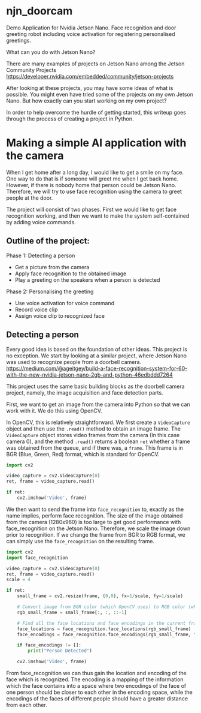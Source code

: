 # njn_doorcam

Demo Application for Nvidia Jetson Nano. Face recognition and door greeting robot including voice activation for registering personalised greetings.


What can you do with Jetson Nano?

There are many examples of projects on Jetson Nano among the Jetson Community Projects https://developer.nvidia.com/embedded/community/jetson-projects

After looking at these projects, you may have some ideas of what is possible. You might even have tried some of the projects on my own Jetson Nano. But how exactly can you start working on my own project? 

In order to help overcome the hurdle of getting started, this writeup goes through the process of creating a project in Python. 

# Making a simple AI application with the camera

When I get home after a long day, I would like to get a smile on my face. One way to do that is if someone will greet me when I get back home. However, if there is nobody home that person could be Jetson Nano. Therefore, we will try to use face recognition using the camera to greet people at the door.

The project will consist of two phases. First we would like to get face recognition working, and then we want to make the system self-contained by adding voice commands.

## Outline of the project:

Phase 1: Detecting a person
- Get a picture from the camera
- Apply face recognition to the obtained image
- Play a greeting on the speakers when a person is detected

Phase 2: Personalising the greeting
- Use voice activation for voice command
- Record voice clip
- Assign voice clip to recognized face


## Detecting a person

Every good idea is based on the foundation of other ideas. This project is no exception. We start by looking at a similar project, where Jetson Nano was used to recognize people from a doorbell camera. https://medium.com/@ageitgey/build-a-face-recognition-system-for-60-with-the-new-nvidia-jetson-nano-2gb-and-python-46edbddd7264

This project uses the same basic building blocks as the doorbell camera project, namely, the image acquisition and face detection parts.

First, we want to get an image from the camera into Python so that we can work with it. We do this using OpenCV. 

In OpenCV, this is relatively straightforward. We first create a `VideoCapture` object and then use the `.read()` method to obtain an image frame. The `VideoCapture` object stores video frames from the camera (In this case camera 0), and the method `.read()` returns a boolean `ret` whether a frame was obtained from the queue, and if there was, a `frame`. This frame is in BGR (Blue, Green, Red) format, which is standard for OpenCV.

```python
import cv2

video_capture = cv2.VideoCapture(0)
ret, frame = video_capture.read()

if ret:
    cv2.imshow('Video', frame)
```

We then want to send the frame into `face_recognition` to, exactly as the name implies, perform face recognition. The size of the image obtained from the camera (1280x960) is too large to get good performance with face_recognition on the Jetson Nano. Therefore, we scale the image down prior to recognition. If we change the frame from BGR to RGB format, we can simply use the `face_recognition` on the resulting frame.

```python
import cv2
import face_recognition

video_capture = cv2.VideoCapture(0)
ret, frame = video_capture.read()
scale = 4

if ret:
    small_frame = cv2.resize(frame, (0,0), fx=1/scale, fy=1/scale)

    # Convert image from BGR color (which OpenCV uses) to RGB color (which face_recognition uses)
    rgb_small_frame = small_frame[:, :, ::-1]

    # Find all the face locations and face encodings in the current frame of video
    face_locations = face_recognition.face_locations(rgb_small_frame)
    face_encodings = face_recognition.face_encodings(rgb_small_frame, face_locations)

    if face_encodings != []:
        print("Person Detected")

    cv2.imshow('Video', frame)

```

From face_recognition we can thus gain the location and encoding of the face which is recognized. The encoding is a mapping of the information which the face contains into a space where two encodings of the face of one person should be closer to each other in the encoding space, while the encodings of the faces of different people should have a greater distance from each other.
